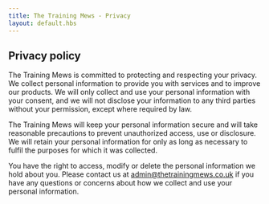 ```yaml
---
title: The Training Mews - Privacy
layout: default.hbs
---
```


<div class="mb-5"></div>

## Privacy policy

The Training Mews is committed to protecting and respecting your privacy. We collect personal information to provide you with services and to improve our products. We will only collect and use your personal information with your consent, and we will not disclose your information to any third parties without your permission, except where required by law.

The Training Mews will keep your personal information secure and will take reasonable precautions to prevent unauthorized access, use or disclosure. We will retain your personal information for only as long as necessary to fulfil the purposes for which it was collected.

You have the right to access, modify or delete the personal information we hold about you. Please contact us at admin@thetrainingmews.co.uk if you have any questions or concerns about how we collect and use your personal information.
